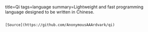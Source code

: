 title=Qi
tags=language
summary=Lightweight and fast programming language designed to be written in Chinese.
~~~~~~

[Source](https://github.com/AnonymousAAArdvark/qi)

